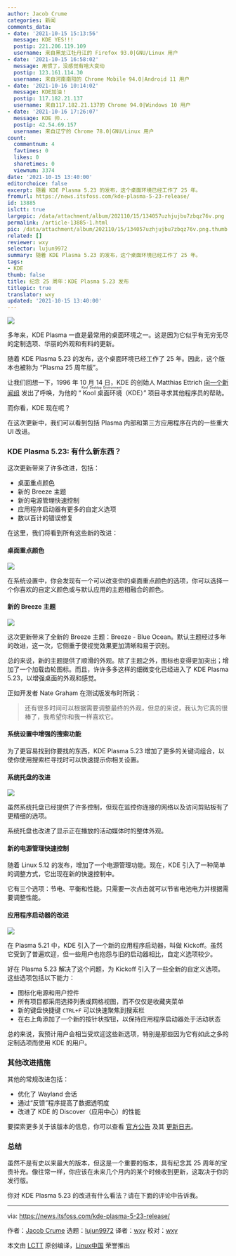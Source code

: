 ```yaml
---
author: Jacob Crume
categories: 新闻
comments_data:
- date: '2021-10-15 15:13:56'
  message: KDE YES!!!
  postip: 221.206.119.109
  username: 来自黑龙江牡丹江的 Firefox 93.0|GNU/Linux 用户
- date: '2021-10-15 16:58:02'
  message: 用惯了，没感觉有啥大变动
  postip: 123.161.114.30
  username: 来自河南南阳的 Chrome Mobile 94.0|Android 11 用户
- date: '2021-10-16 10:14:02'
  message: KDE加油！
  postip: 117.182.21.137
  username: 来自117.182.21.137的 Chrome 94.0|Windows 10 用户
- date: '2021-10-16 17:26:07'
  message: KDE 帅...
  postip: 42.54.69.157
  username: 来自辽宁的 Chrome 78.0|GNU/Linux 用户
count:
  commentnum: 4
  favtimes: 0
  likes: 0
  sharetimes: 0
  viewnum: 3374
date: '2021-10-15 13:40:00'
editorchoice: false
excerpt: 随着 KDE Plasma 5.23 的发布，这个桌面环境已经工作了 25 年。
fromurl: https://news.itsfoss.com/kde-plasma-5-23-release/
id: 13885
islctt: true
largepic: /data/attachment/album/202110/15/134057uzhjujbu7zbqz76v.png
permalink: /article-13885-1.html
pic: /data/attachment/album/202110/15/134057uzhjujbu7zbqz76v.png.thumb.jpg
related: []
reviewer: wxy
selector: lujun9972
summary: 随着 KDE Plasma 5.23 的发布，这个桌面环境已经工作了 25 年。
tags:
- KDE
thumb: false
title: 纪念 25 周年：KDE Plasma 5.23 发布
titlepic: true
translator: wxy
updated: '2021-10-15 13:40:00'
---
```


![](/data/attachment/album/202110/15/134057uzhjujbu7zbqz76v.png)


多年来，KDE Plasma 一直是最常用的桌面环境之一。这是因为它似乎有无穷无尽的定制选项、华丽的外观和有料的更新。


随着 KDE Plasma 5.23 的发布，这个桌面环境已经工作了 25 年。因此，这个版本也被称为 “Plasma 25 周年版”。


让我们回想一下，1996 年 10 月 14 日，KDE 的创始人 Matthias Ettrich [向一个新闻组](https://groups.google.com/g/de.comp.os.linux.misc/c/SDbiV3Iat_s/m/zv_D_2ctS8sJ?pli=1) 发出了呼唤，为他的 “<ruby> Kool 桌面环境 <rt>  Kool Desktop Environment </rt></ruby>（KDE）” 项目寻求其他程序员的帮助。


而你看，KDE 现在呢？


在这次更新中，我们可以看到包括 Plasma 内部和第三方应用程序在内的一些重大 UI 改进。


### KDE Plasma 5.23: 有什么新东西？


这次更新带来了许多改进，包括：


* 桌面重点颜色
* 新的 Breeze 主题
* 新的电源管理快速控制
* 应用程序启动器有更多的自定义选项
* 数以百计的错误修复


在这里，我们将看到所有这些新的改进：






#### 桌面重点颜色


![](/data/attachment/album/202110/15/134058wfff5z1q1z1a1r5b.png)


在系统设置中，你会发现有一个可以改变你的桌面重点颜色的选项，你可以选择一个你喜欢的自定义颜色或与默认应用的主题相融合的颜色。


#### 新的 Breeze 主题


![](/data/attachment/album/202110/15/134059gdvgntdz5tfziu5i.png)


这次更新带来了全新的 Breeze 主题：Breeze - Blue Ocean。默认主题经过多年的改进，这一次，它侧重于使视觉效果更加清晰和易于识别。


总的来说，新的主题提供了顺滑的外观。除了主题之外，图标也变得更加突出；增加了一个加载齿轮图标。而且，许许多多这样的细微变化已经进入了 KDE Plasma 5.23，以增强桌面的外观和感觉。


正如开发者 Nate Graham 在测试版发布时所说：



> 
> 还有很多时间可以根据需要调整最终的外观，但总的来说，我认为它真的很棒了，我希望你和我一样喜欢它。
> 
> 
> 


#### 系统设置中增强的搜索功能


为了更容易找到你要找的东西，KDE Plasma 5.23 增加了更多的关键词组合，以使你使用搜索栏寻找时可以快速提示你相关设置。


#### 系统托盘的改进


![](/data/attachment/album/202110/15/134100ponkfj7ivviiy773.png)


虽然系统托盘已经提供了许多控制，但现在监控你连接的网络以及访问剪贴板有了更精细的选项。


系统托盘也改进了显示正在播放的活动媒体时的整体外观。


#### 新的电源管理快速控制


随着 Linux 5.12 的发布，增加了一个电源管理功能。现在，KDE 引入了一种简单的调整方式，它出现在新的快速控制中。


它有三个选项：节电、平衡和性能。只需要一次点击就可以节省电池电力并根据需要调整性能。


#### 应用程序启动器的改进


![](/data/attachment/album/202110/15/134101in5wzn1nw5nt1mzl.png)


在 Plasma 5.21 中，KDE 引入了一个新的应用程序启动器，叫做 Kickoff。虽然它受到了普遍欢迎，但一些用户也抱怨与旧的启动器相比，自定义选项较少。


好在 Plasma 5.23 解决了这个问题，为 Kickoff 引入了一些全新的自定义选项。这些选项包括以下能力：


* 图标化电源和用户控件
* 所有项目都采用选择列表或网格视图，而不仅仅是收藏夹菜单
* 新的键盘快捷键 `CTRL+F` 可以快速聚焦到搜索栏
* 在右上角添加了一个新的按针状按钮，以保持应用程序启动器处于活动状态


总的来说，我预计用户会相当受欢迎这些新选项，特别是那些因为它有如此之多的定制选项而使用 KDE 的用户。


### 其他改进措施


其他的常规改进包括：


* 优化了 Wayland 会话
* 通过“反馈”程序提高了数据透明度
* 改进了 KDE 的 Discover（应用中心）的性能


要探索更多关于该版本的信息，你可以查看 [官方公告](https://kde.org/announcements/plasma/5/5.23.0/) 及其 [更新日志](https://kde.org/announcements/changelogs/plasma/5/5.22.5-5.23.0/)。


### 总结


虽然不是有史以来最大的版本，但这是一个重要的版本，具有纪念其 25 周年的宝贵补充。像往常一样，你应该在未来几个月内的某个时候收到更新，这取决于你的发行版。


你对 KDE Plasma 5.23 的改进有什么看法？请在下面的评论中告诉我。




---


via: <https://news.itsfoss.com/kde-plasma-5-23-release/>


作者：[Jacob Crume](https://news.itsfoss.com/author/jacob/) 选题：[lujun9972](https://github.com/lujun9972) 译者：[wxy](https://github.com/wxy) 校对：[wxy](https://github.com/wxy)


本文由 [LCTT](https://github.com/LCTT/TranslateProject) 原创编译，[Linux中国](https://linux.cn/) 荣誉推出